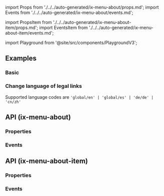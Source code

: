 import Props from './../../auto-generated/ix-menu-about/props.md';
import Events from './../../auto-generated/ix-menu-about/events.md';

import PropsItem from './../../auto-generated/ix-menu-about-item/props.md';
import EventsItem from './../../auto-generated/ix-menu-about-item/events.md';

import Playground from '@site/src/components/PlaygroundV3';

## Examples

### Basic

<Playground
  name="about-and-legal" 
  height="30rem" 
  width="100%" 
  noMargin 
  examplesByName>
</Playground>

### Change language of legal links

Supported language codes are `'global/en' | 'global/es' | 'de/de' | 'cn/zh'`

## API (ix-menu-about)

### Properties

<Props />

### Events

<Events />

## API (ix-menu-about-item)

### Properties

<PropsItem />

### Events

<EventsItem />
